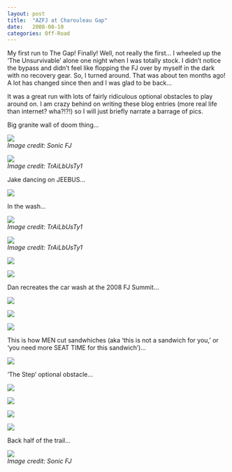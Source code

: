```yaml
---
layout: post
title:  "AZFJ at Charouleau Gap"
date:   2008-08-10
categories: Off-Road
---
```


My first run to The Gap! Finally! Well, not really the first… I wheeled up the ‘The Unsurvivable’ alone one night when I was totally stock. I didn’t notice the bypass and didn’t feel like flopping the FJ over by myself in the dark with no recovery gear. So, I turned around. That was about ten months ago! A lot has changed since then and I was glad to be back…

It was a great run with lots of fairly ridiculous optional obstacles to play around on. I am crazy behind on writing these blog entries (more real life than internet? wha?!?!) so I will just briefly narrate a barrage of pics.

Big granite wall of doom thing… 

![](/assets/img/2008-08-10-charouleau/100_2195sonic.jpg)  
*Image credit: Sonic FJ*

![](/assets/img/2008-08-10-charouleau/DSC_0007.jpg)  
*Image credit: TrAiLbUsTy1*

Jake dancing on JEEBUS… 

![](/assets/img/2008-08-10-charouleau/DSC_1515.jpg)

In the wash… 

![](/assets/img/2008-08-10-charouleau/DSC_0262.jpg)  
*Image credit: TrAiLbUsTy1* 

![](/assets/img/2008-08-10-charouleau/DSC_0322.jpg)  
*Image credit: TrAiLbUsTy1*

![](/assets/img/2008-08-10-charouleau/DSC_1518.jpg)

![](/assets/img/2008-08-10-charouleau/DSC_1529.jpg)

Dan recreates the car wash at the 2008 FJ Summit… 

![](/assets/img/2008-08-10-charouleau/DSC_1534.jpg)

![](/assets/img/2008-08-10-charouleau/DSC_1537.jpg)

![](/assets/img/2008-08-10-charouleau/DSC_1540.jpg)

This is how MEN cut sandwhiches (aka ‘this is not a sandwich for you,’ or ‘you need more SEAT TIME for this sandwich’)… 

![](/assets/img/2008-08-10-charouleau/DSC_1546.jpg)

‘The Step’ optional obstacle… 

![](/assets/img/2008-08-10-charouleau/DSC_1553.jpg)

![](/assets/img/2008-08-10-charouleau/DSC_0395.jpg)

![](/assets/img/2008-08-10-charouleau/DSC_0432.jpg)

![](/assets/img/2008-08-10-charouleau/DSC_0441.jpg)

Back half of the trail… 

![](/assets/img/2008-08-10-charouleau/IMG_0231sonic.jpg)  
*Image credit: Sonic FJ*